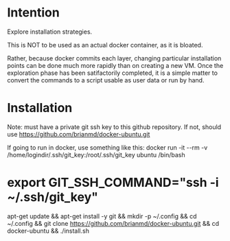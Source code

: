 # Intention

Explore installation strategies. 

This is NOT to be used as an actual
docker container, as it is bloated.

Rather, because docker commits each layer,
changing particular installation points can
be done much more rapidly than on creating
a new VM. Once the exploration phase has
been satifactorily completed, it is a simple
matter to convert the commands to a script
usable as user data or run by hand.

# Installation

Note: must have a private git ssh key to this github repository.
If not, should use https://github.com/brianmd/docker-ubuntu.git

If going to run in docker, use something like this:
docker run -it --rm -v /home/logindir/.ssh/git_key:/root/.ssh/git_key ubuntu /bin/bash

# export GIT_SSH_COMMAND="ssh -i ~/.ssh/git_key"
apt-get update && apt-get install -y git && mkdir -p ~/.config && cd ~/.config && git clone https://github.com/brianmd/docker-ubuntu.git && cd docker-ubuntu && ./install.sh
